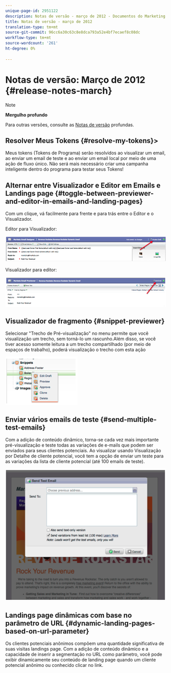 ```yaml
---
unique-page-id: 2951122
description: Notas de versão - março de 2012 - Documentos do Marketing - Documentação do produto
title: Notas de versão - março de 2012
translation-type: tm+mt
source-git-commit: 96cc6a30c63c8e8dca793a52e4bf7ecaef8c08dc
workflow-type: tm+mt
source-wordcount: '261'
ht-degree: 0%

---
```



# Notas de versão: Março de 2012 {#release-notes-march}

>[!NOTE]
>
>**Mergulho profundo**
>
>Para outras versões, consulte as [Notas de versão](http://docs.marketo.com/display/docs/release+notes) profundas.
>
>## Resolver Meus Tokens {#resolve-my-tokens}>

Meus tokens (Tokens de Programa) serão resolvidos ao visualizar um email, ao enviar um email de teste e ao enviar um email local por meio de uma ação de fluxo único. Não será mais necessário criar uma campanha inteligente dentro do programa para testar seus Tokens!

## Alternar entre Visualizador e Editor em Emails e Landings page {#toggle-between-previewer-and-editor-in-emails-and-landing-pages}

Com um clique, vá facilmente para frente e para trás entre o Editor e o Visualizador.

Editor para Visualizador:

![](assets/image2014-9-23-10-3a0-3a13.png)

Visualizador para editor:

![](assets/image2014-9-23-10-3a0-3a25.png)

## Visualizador de fragmento {#snippet-previewer}

Selecionar &quot;Trecho de Pré-visualização&quot; no menu permite que você visualização um trecho, sem torná-lo um rascunho.Além disso, se você tiver acesso somente leitura a um trecho compartilhado (por meio de espaços de trabalho), poderá visualização o trecho com esta ação

![](assets/image2014-9-23-10-3a0-3a37.png)

## Enviar vários emails de teste {#send-multiple-test-emails}

Com a adição de conteúdo dinâmico, torna-se cada vez mais importante pré-visualização e teste todas as variações de e-mails que podem ser enviados para seus clientes potenciais. Ao visualizar usando Visualização por Detalhe de cliente potencial, você tem a opção de enviar um teste para as variações da lista de cliente potencial (até 100 emails de teste).

![](assets/image2014-9-23-10-3a0-3a50.png)

## Landings page dinâmicas com base no parâmetro de URL {#dynamic-landing-pages-based-on-url-parameter}

Os clientes potenciais anônimos compõem uma quantidade significativa de suas visitas landings page. Com a adição de conteúdo dinâmico e a capacidade de inserir a segmentação no URL como parâmetro, você pode exibir dinamicamente seu conteúdo de landing page quando um cliente potencial anônimo ou conhecido clicar no link.
